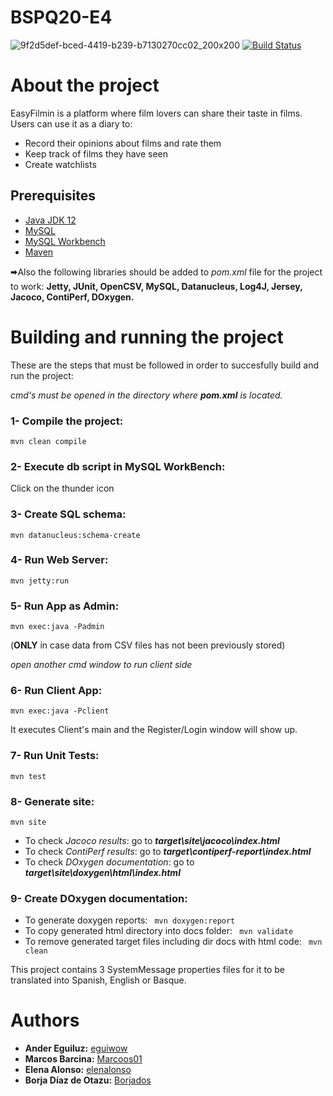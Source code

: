 # BSPQ20-E4
![9f2d5def-bced-4419-b239-b7130270cc02_200x200](https://user-images.githubusercontent.com/43065732/80421676-25b52580-88dd-11ea-870e-861f738dead6.png)
[![Build Status](https://travis-ci.org/SPQ19-20/BSPQ20-E4.svg?branch=master)](https://travis-ci.org/SPQ19-20/BSPQ20-E4)
# About the project

EasyFilmin is a platform where film lovers can share their taste in films. Users can use it as a diary to:
* Record their opinions about films and rate them
* Keep track of films they have seen
* Create watchlists

## Prerequisites
- [Java JDK 12](https://www.oracle.com/java/technologies/javase/jdk12-archive-downloads.html)
- [MySQL](https://dev.mysql.com/downloads/mysql/)
- [MySQL Workbench](https://www.mysql.com/products/workbench/)
- [Maven](https://maven.apache.org/download.cgi)

🠮Also the following libraries should be added to *pom.xml* file for the project to work: **Jetty, JUnit, OpenCSV, MySQL, Datanucleus, Log4J, Jersey, Jacoco, ContiPerf, DOxygen.**

# Building and running the project
These are the steps that must be followed in order to succesfully build and run the project:

*cmd's must be opened in the directory where* ***pom.xml*** *is located.*
### 1- Compile the project:
```mvn clean compile```
### 2- Execute db script in MySQL WorkBench:
Click on the thunder icon
### 3- Create SQL schema: 
```mvn datanucleus:schema-create```
### 4- Run Web Server: 
```mvn jetty:run```
### 5- Run App as Admin: 
```mvn exec:java -Padmin``` 

(**ONLY** in case data from CSV files has not been previously stored)

*open another cmd window to run client side*
### 6- Run Client App:
```mvn exec:java -Pclient``` 

It executes Client's main and the Register/Login window will show up.

### 7- Run Unit Tests:
```mvn test``` 
### 8- Generate site:
```mvn site``` 
- To check *Jacoco results*: go to ***target\site\jacoco\index.html***
- To check *ContiPerf results*: go to ***target\contiperf-report\index.html***
- To check *DOxygen documentation*: go to ***target\site\doxygen\html\index.html***

### 9- Create DOxygen documentation:
- To generate doxygen reports:
``` mvn doxygen:report``` 
- To copy generated html directory into docs folder:
``` mvn validate``` 
- To remove generated target files including dir docs with html code:
``` mvn clean```

This project contains 3 SystemMessage properties files for it to be translated into Spanish, English or Basque.

# Authors
- **Ander Eguiluz:** [eguiwow](https://github.com/eguiwow)
- **Marcos Barcina:** [Marcoos01](https://github.com/Marcoos01)
- **Elena Alonso:** [elenalonso](https://github.com/elenalonso)
- **Borja Díaz de Otazu:** [Borjados](https://github.com/Borjados)




